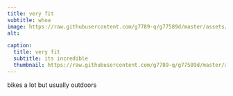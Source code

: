 ```yaml
---
title: very fit
subtitle: whoa
image: https://raw.githubusercontent.com/g7789-q/g77589d/master/assets/img/fit.jpg
alt: 

caption:
  title: very fit
  subtitle: its incredible
  thumbnail: https://raw.githubusercontent.com/g7789-q/g77589d/master/assets/img/fit-thumb.jpg
---
```

bikes a lot but usually outdoors

